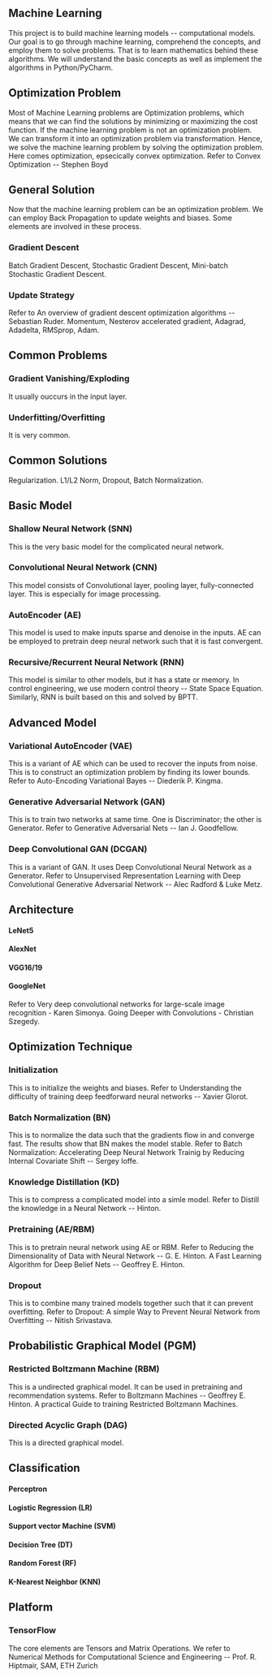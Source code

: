 ##  Machine Learning
This project is to build machine learning models -- computational models. Our goal is to go through machine learning, comprehend the concepts, and employ them to solve problems. That is to learn mathematics behind these algorithms. We will understand the basic concepts as well as implement the algorithms in Python/PyCharm.  

## Optimization Problem
Most of Machine Learning problems are Optimization problems, which means that we can find the solutions by minimizing or maximizing the cost function. If the machine learning problem is not an optimization problem. We can transform it into an optimization problem via transformation. Hence, we solve the machine learning problem by solving the optimization problem. Here comes optimization, epsecically convex optimization. Refer to Convex Optimization -- Stephen Boyd

## General Solution
Now that the machine learning problem can be an optimization problem. We can employ Back Propagation to update weights and biases. Some elements are involved in these process.

### Gradient Descent
Batch Gradient Descent,
Stochastic Gradient Descent,
Mini-batch Stochastic Gradient Descent.

### Update Strategy
Refer to An overview of gradient descent optimization algorithms -- Sebastian Ruder. 
Momentum,
Nesterov accelerated gradient,
Adagrad,
Adadelta,
RMSprop,
Adam.
  
## Common Problems
### Gradient Vanishing/Exploding
It usually ouccurs in the input layer. 
### Underfitting/Overfitting
It is very common.

## Common Solutions
Regularization. L1/L2 Norm, Dropout, Batch Normalization. 

## Basic Model
### Shallow Neural Network (SNN)
This is the very basic model for the complicated neural network.

### Convolutional Neural Network (CNN)
This model consists of Convolutional layer, pooling layer, fully-connected layer. This is especially for image processing.

### AutoEncoder (AE)
This model is used to make inputs sparse and denoise in the inputs. AE can be employed to pretrain deep neural network such that it is fast convergent.

### Recursive/Recurrent Neural Network (RNN)
This model is similar to other models, but it has a state or memory. In control engineering, we use modern control theory -- State Space Equation. Similarly, RNN is built based on this and solved by BPTT.

## Advanced Model
### Variational AutoEncoder (VAE)
This is a variant of AE which can be used to recover the inputs from noise. This is to construct an optimization problem by finding its lower bounds. Refer to Auto-Encoding Variational Bayes -- Diederik P. Kingma. 

### Generative Adversarial Network (GAN)
This is to train two networks at same time. One is Discriminator; the other is Generator. Refer to Generative Adversarial Nets -- Ian J. Goodfellow.

### Deep Convolutional GAN (DCGAN)
This is a variant of GAN. It uses Deep Convolutional Neural Network as a Generator. Refer to Unsupervised Representation Learning with Deep Convolutional Generative Adversarial Network -- Alec Radford & Luke Metz.

## Architecture
#### LeNet5
#### AlexNet
#### VGG16/19
#### GoogleNet

Refer to Very deep convolutional networks for large-scale image recognition - Karen Simonya. Going Deeper with Convolutions - Christian Szegedy.

## Optimization Technique
### Initialization
This is to initialize the weights and biases. Refer to Understanding the difficulty of training deep feedforward neural networks -- Xavier Glorot.

### Batch Normalization (BN)
This is to normalize the data such that the gradients flow in and converge fast. The results show that BN makes the model stable. Refer to Batch Normalization: Accelerating Deep Neural Network Trainig by Reducing Internal Covariate Shift -- Sergey Ioffe.

### Knowledge Distillation (KD)
This is to compress a complicated model into a simle model. Refer to Distill the knowledge in a Neural Network -- Hinton.

### Pretraining (AE/RBM)
This is to pretrain neural network using AE or RBM. Refer to Reducing the Dimensionality of Data with Neural Network -- G. E. Hinton. A Fast Learning Algorithm for Deep Belief Nets -- Geoffrey E. Hinton.

### Dropout
This is to combine many trained models together such that it can prevent overfitting.  Refer to Dropout: A simple Way to Prevent Neural Network from Overfitting -- Nitish Srivastava.

## Probabilistic Graphical Model (PGM)
### Restricted Boltzmann Machine (RBM)
This is a undirected graphical model. It can be used in pretraining and recommendation systems. Refer to Boltzmann Machines -- Geoffrey E. Hinton. A practical Guide to training Restricted Boltzmann Machines.

### Directed Acyclic Graph (DAG)
This is a directed graphical model.

## Classification
#### Perceptron
#### Logistic Regression (LR)
#### Support vector Machine (SVM)
#### Decision Tree (DT)
#### Random Forest (RF)
#### K-Nearest Neighbor (KNN)

## Platform
### TensorFlow
The core elements are Tensors and Matrix Operations.
We refer to Numerical Methods for Computational Science and Engineering -- Prof. R. Hiptmair, SAM, ETH Zurich
